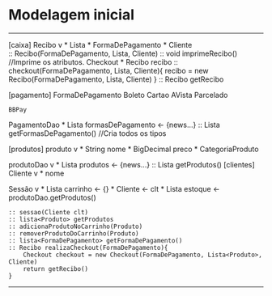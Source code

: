 # Modelagem inicial
-----------------------------------------------------

[caixa]
Recibo v
	* Lista<Produto> 
	* FormaDePagamento
	* Cliente	
	:: Recibo(FormaDePagamento, Lista<Produto>, Cliente)
	:: void imprimeRecibo() //Imprime os atributos.
Checkout
	* Recibo recibo
	:: checkout(FormaDePagamento, Lista<Produto>, Cliente){
		recibo = new Recibo(FormaDePagamento, Lista<Produto>, Cliente)
	}
	:: Recibo getRecibo
		
[pagamento]
FormaDePagamento
	Boleto
	Cartao
		AVista
		Parcelado
		
	BBPay
PagamentoDao
	* Lista<FormaDePagamento> formasDePagamento <- {news...}
	:: Lista<FormaDePagamento> getFormasDePagamento() //Cria todos os tipos

[produtos]
produto v
	* String nome
	* BigDecimal preco
	* CategoriaProduto
		
produtoDao v
	* Lista<Produto> produtos <- {news...}
	:: Lista<Produto> getProdutos()
[clientes]
Cliente v
	* nome

Sessão v
	* Lista<Produto> carrinho <- {}
	* Cliente <- clt
	* Lista<Produto> estoque <- produtoDao.getProdutos()

	:: sessao(Cliente clt)
	:: lista<Produto> getProdutos
	:: adicionaProdutoNoCarrinho(Produto)
	:: removerProdutoDoCarrinho(Produto)
	:: lista<FormaDePagamento> getFormaDePagamento()
	:: Recibo realizaCheckout(FormaDePagamento){
		Checkout checkout = new Checkout(FormaDePagamento, Lista<Produto>, Cliente)
		return getRecibo()
	}
 	


-------------------------------------------------------